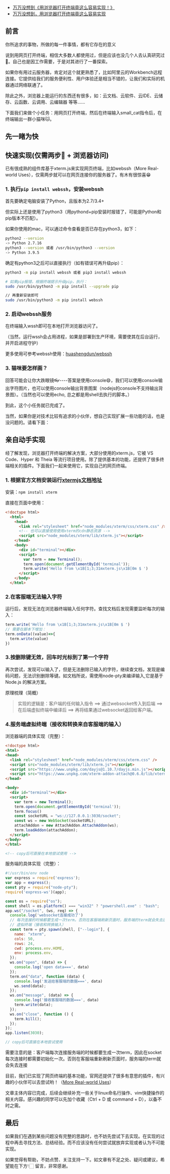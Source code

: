 - [万万没想到《用浏览器打开终端竟这么容易实现！》](https://juejin.cn/post/7028813566266310686)
- [万万没想到，用浏览器打开终端竟这么容易实现](https://mp.weixin.qq.com/s/o93H_qUvyeHlAGwjzxl83g)

## 前言
你所追求的事物，所做的每一件事情，都有它存在的意义

说到用网页打开终端，相信大多数人都使用过，但是应该也没几个人去认真研究过🤔。自己也是因工作需要，于是对其进行了一番探索。

如果你有用过云服务器，肯定对这个就更熟悉了，比如阿里云的Workbench远程连接。它提供给我们的服务便利性、用户体验还是相当不错的，让我们和实际的机器通过网络联通了。

除此之外，浏览器上能运行的东西还有很多，如：云文档、云软件、云IDE、云储存、云函数、云调用、云编辑器 等等......

下面我们来做个小任务：用网页打开终端，然后在终端输入small_cat指令后，在终端输出一群小猫咪🐱。

## 先一睹为快


## 快速实现(仅需两步🚀 + 浏览器访问)
已有很成熟的组件库基于xterm.js来实现网页终端，比如webssh（More Real-world Uses），仅需两步就可以在网页连接你的服务器了。有木有很惊喜😁

### 1. 执行`pip install webssh`，安装webssh
首先要确定电脑安装了Python，且版本为2.7/3.4+

但实际上还是使用了python3（用pythond+pip安装时报错了，可能是Python和pip版本不匹配）。

如果你使用的mac，可以通过命令查看是否已存在python3，如下：

```bash
python2 --version
-> Python 2.7.16
python3 --version 或者 /usr/bin/python3 --version
-> Python 3.9.5
```

确定有python3之后可以直接执行（如有错误可再升级pip）：

```bash
python3 -m pip install webssh 或者 pip3 install webssh

# 如果pip报错，根据终端提示升级pip，执行：
sudo /usr/bin/python3 -m pip install --upgrade pip

// 再重新安装即可
sudo /usr/bin/python3 -m pip install webssh
```

### 2. 启动webssh服务
在终端输入wssh即可在本地打开浏览器访问了。

（当然，运行wssh会占用进程，如果是部署到生产环境，需要使其在后台运行，并开启进程守护）

更多使用可参考webssh使用：[huashengdun/webssh](https://github.com/huashengdun/webssh)

### 3. 猫咪要怎样画？
回答可能会让你大跌眼镜👓----答案是使用console😄，我们可以使用console输出字符图片，也可以使用console输出背景图案（nodejs的console不支持输出背景图）。（当然也可以使用echo, 总之都是用shell去执行的脚本。）

到此，这个小任务就已完成了。

当然，如果你是对技术比较有追求的小伙伴，想自己实现扩展一些功能的话，也是没问题的。请看下面：

## 亲自动手实现
经了解发现，浏览器打开终端的解决方案，大部分使用的xterm.js，它被 VS Code、Hyper 和 Theia 等流行项目使用。除了提供基本的功能，还提供了很多终端相关的插件。下面我们一起来使用它，实现自己的网页终端。

### 1. 根据官方文档安装运行[xtermjs文档地址](https://xtermjs.org/)
安装：`npm install xterm`

直接在页面中使用：
```html
<!doctype html>
  <html>
    <head>
      <link rel="stylesheet" href="node_modules/xterm/css/xterm.css" />
      <!-- 也可以直接使用使用xterm的cdn静态资源 -->
      <script src="node_modules/xterm/lib/xterm.js"></script>
    </head>
    <body>
      <div id="terminal"></div>
      <script>
        var term = new Terminal();
        term.open(document.getElementById('terminal'));
        term.write('Hello from \x1B[1;3;31mxterm.js\x1B[0m $ ')
      </script>
    </body>
  </html>
```

### 2.在客服端无法输入字符
运行后，发现无法在浏览器终端输入任何字符。查找文档后发现需要监听每次的输入：

```javascript
term.write('Hello from \x1B[1;3;31mxterm.js\x1B[0m $ ')
// 需要在脚本下增加：
term.onData((value)=>{
  term.write(value)
})
```

### 3.按删除键无效，回车时光标到了第一个字符
再次尝试，发现可以输入了，但是无法删除已输入的字符，继续查文档，发现是编码问题，无法识别删除等键。如文档所说，需使用node-pty来编译输入,它是基于 Node.js 的解决方案。

原理梳理（简概）

> 实现的逻辑是：客户端的任何输入指令 ==> 通过websocket传入到后端 ==> 在后端虚拟终端中编译后 ==> 再将结果通过websocket返回给客户端。

### 4.服务端虚拟终端（接收和转换来自客服端的输入）
浏览器端的具体实现（完整）：

```html
<!doctype html>
<html>
<head>
  <link rel="stylesheet" href="node_modules/xterm/css/xterm.css" />
  <script src="node_modules/xterm/lib/xterm.js"></script>
  <script src="https://www.unpkg.com/dayjs@1.10.7/dayjs.min.js"></script>
  <script src="https://www.unpkg.com/xterm-addon-attach@0.6.0/lib/xterm-addon-attach.js"></script>
</head>

<body>
  <div id="terminal"></div>
  <script>
    var term = new Terminal();
    term.open(document.getElementById('terminal'));
    term.focus()
    const socketURL = "ws://127.0.0.1:3030/socket";
    const ws = new WebSocket(socketURL);
    attachAddon = new AttachAddon.AttachAddon(ws);
    term.loadAddon(attachAddon);
  </script>
</body>
</html>

<!-- copy后可直接在本地尝试使用 -->
```

服务端的具体实现（完整）：

```javascript
#!/usr/bin/env node
var express = require('express');
var app = express();
const pty = require("node-pty");
require('express-ws')(app);

const os = require("os");
const shell = os.platform() === "win32" ? "powershell.exe" : "bash";
app.ws("/socket", (ws, req) => {
  console.log('websocket连接成功了')
  // 每次连接的时候都要生成一次term。否则在客服端刷新页面时，服务端的term就会失去连接
  // 虚拟终端（接收和转换输入）
  const term = pty.spawn(shell, ["--login"], {
    name: "xterm",
    cols: 50,
    rows: 24,
    cwd: process.env.HOME,
    env: process.env,
  });
  ws.on("open", (data) => {
    console.log('open data===', data)
  });
  term.on("data", function (data) {
    console.log('发送给客服端的数据===', data)
    ws.send(data);
  });
  ws.on("message", (data) => {
    console.log('接收客服端的数据===', data)
    term.write(data);
  });
  ws.on("close", function () {
    term.kill();
  });
});
app.listen(3030);

// copy后可直接在本地尝试使用
```

需要注意的是：客户端每次连接服务端的时候都要生成一次term，因此在socket每次连接时都需要初始化一次。否则在客服端重新刷新页面时，服务端的term就会失去连接

目前，我们已实现了网页终端的基本功能，官网还提供了很多有意思的插件，有兴趣的小伙伴可以去尝试哟！（[More Real-world Uses](https://xtermjs.org/)）

文章主体内容已完成，后续会继续补充一些关于linux命名行操作、vim快捷操作的相关内容。感兴趣的同学可以先加个收藏（Ctrl + D 或 command + D），以备不时之需。

## 最后
如果我们在遇到某些问题没有完整的思路时，也不妨先尝试下去实现。在实现的过程中再去寻找方法、总结经验。而不应该没有任何尝试就放弃实现或者认为不可能实现。

如果觉得有帮助，不妨点赞、关注支持一下。如文章有不足之处、疑问或建议，希望能在下方👇🏻 留言，非常感谢。
